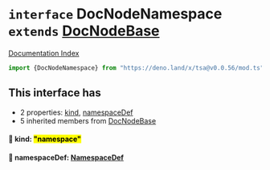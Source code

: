 # `interface` DocNodeNamespace `extends` [DocNodeBase](../private.interface.DocNodeBase/README.md)

[Documentation Index](../README.md)

```ts
import {DocNodeNamespace} from "https://deno.land/x/tsa@v0.0.56/mod.ts"
```

## This interface has

- 2 properties:
[kind](#-kind-namespace),
[namespaceDef](#-namespacedef-namespacedef)
- 5 inherited members from [DocNodeBase](../private.interface.DocNodeBase/README.md)


#### 📄 kind: <mark>"namespace"</mark>



#### 📄 namespaceDef: [NamespaceDef](../interface.NamespaceDef/README.md)



